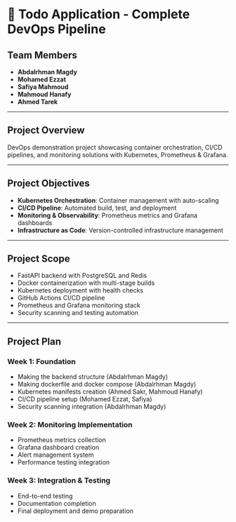 # 📝 Todo Application - Complete DevOps Pipeline

## Team Members
- **Abdalrhman Magdy**  
- **Mohamed Ezzat**  
- **Safiya Mahmoud**  
- **Mahmoud Hanafy**  
- **Ahmed Tarek**

---

## Project Overview
DevOps demonstration project showcasing container orchestration, CI/CD pipelines, and monitoring solutions with Kubernetes, Prometheus & Grafana.

---

## Project Objectives
- **Kubernetes Orchestration**: Container management with auto-scaling
- **CI/CD Pipeline**: Automated build, test, and deployment
- **Monitoring & Observability**: Prometheus metrics and Grafana dashboards
- **Infrastructure as Code**: Version-controlled infrastructure management

---

## Project Scope
- FastAPI backend with PostgreSQL and Redis
- Docker containerization with multi-stage builds
- Kubernetes deployment with health checks
- GitHub Actions CI/CD pipeline
- Prometheus and Grafana monitoring stack
- Security scanning and testing automation

---

## Project Plan
### Week 1: Foundation
- Making the backend structure (Abdalrhman Magdy)
- Making dockerfile and docker compose (Abdalrhman Magdy)
- Kubernetes manifests creation (Ahmed Sakr, Mahmoud Hanafy)
- CI/CD pipeline setup (Mohamed Ezzat, Safiya)
- Security scanning integration (Abdalrhman Magdy)

### Week 2: Monitoring Implementation
- Prometheus metrics collection
- Grafana dashboard creation
- Alert management system
- Performance testing integration

### Week 3: Integration & Testing
- End-to-end testing
- Documentation completion
- Final deployment and demo preparation

